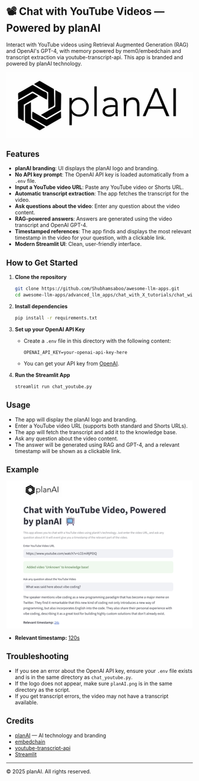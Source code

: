 # 📽️ Chat with YouTube Videos — Powered by planAI

Interact with YouTube videos using Retrieval Augmented Generation (RAG) and OpenAI's GPT-4, with memory powered by mem0/embedchain and transcript extraction via youtube-transcript-api. This app is branded and powered by planAI technology.

![planAI Logo](planAI.png)

## Features

- **planAI branding**: UI displays the planAI logo and branding.
- **No API key prompt**: The OpenAI API key is loaded automatically from a `.env` file.
- **Input a YouTube video URL**: Paste any YouTube video or Shorts URL.
- **Automatic transcript extraction**: The app fetches the transcript for the video.
- **Ask questions about the video**: Enter any question about the video content.
- **RAG-powered answers**: Answers are generated using the video transcript and OpenAI GPT-4.
- **Timestamped references**: The app finds and displays the most relevant timestamp in the video for your question, with a clickable link.
- **Modern Streamlit UI**: Clean, user-friendly interface.

## How to Get Started

1. **Clone the repository**

   ```bash
   git clone https://github.com/Shubhamsaboo/awesome-llm-apps.git
   cd awesome-llm-apps/advanced_llm_apps/chat_with_X_tutorials/chat_with_youtube_videos
   ```

2. **Install dependencies**

   ```bash
   pip install -r requirements.txt
   ```

3. **Set up your OpenAI API Key**

   - Create a `.env` file in this directory with the following content:
     ```env
     OPENAI_API_KEY=your-openai-api-key-here
     ```
   - You can get your API key from [OpenAI](https://platform.openai.com/).

4. **Run the Streamlit App**

   ```bash
   streamlit run chat_youtube.py
   ```

## Usage

- The app will display the planAI logo and branding.
- Enter a YouTube video URL (supports both standard and Shorts URLs).
- The app will fetch the transcript and add it to the knowledge base.
- Ask any question about the video content.
- The answer will be generated using RAG and GPT-4, and a relevant timestamp will be shown as a clickable link.

## Example

![UI Screenshot](example.png)

- **Relevant timestamp:** [120s](https://www.youtube.com/watch?v=VIDEO_ID&t=120s)

## Troubleshooting

- If you see an error about the OpenAI API key, ensure your `.env` file exists and is in the same directory as `chat_youtube.py`.
- If the logo does not appear, make sure `planAI.png` is in the same directory as the script.
- If you get transcript errors, the video may not have a transcript available.

## Credits

- [planAI](https://planai.com) — AI technology and branding
- [embedchain](https://github.com/embedchain/embedchain)
- [youtube-transcript-api](https://github.com/jdepoix/youtube-transcript-api)
- [Streamlit](https://streamlit.io/)

---

© 2025 planAI. All rights reserved.

